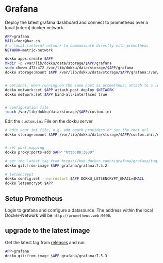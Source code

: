 # Grafana

Deploy the latest grafana dashboard and connect to prometheus over a local (intern) docker network.

```sh
APP=grafana
MAIL=foor@bar.ch
# a local (intern) network to communicate directly with prometheus
NETWORK=metric-network

dokku apps:create $APP
mkdir -p /var/lib/dokku/data/storage/$APP/grafana
sudo chown 472:472 /var/lib/dokku/data/storage/$APP/grafana
dokku storage:mount $APP /var/lib/dokku/data/storage/$APP/grafana:/var/lib/grafana


# optional: when running on the same host as prometheus: attach to a local network
dokku network:set $APP attach-post-deploy $NETWORK
dokku network:set $APP bind-all-interfaces true


# configuration file
touch /var/lib/dokku/data/storage/$APP/custom.ini
```

Edit the `custom.ini` File on the dokku server.

```sh
# edit your ini file, e.g. add oauth providers or set the root url
dokku storage:mount $APP /var/lib/dokku/data/storage/$APP/custom.ini:/etc/grafana/grafana.ini


# set port mapping
dokku proxy:ports-add $APP "http:80:3000"

# get the latest tag from https://hub.docker.com/r/grafana/grafana/tags
dokku git:from-image $APP grafana/grafana:7.5.2

# letsencrypt
dokku config:set --no-restart $APP DOKKU_LETSENCRYPT_EMAIL=$MAIL
dokku letsencrypt $APP
```

## Setup Prometheus

Login to grafana and configure a datasource. The address within the local Docker-Network will be `http://prometheus.web:9090`.


## upgrade to the latest image

Get the latest tag from [releases](https://hub.docker.com/r/grafana/grafana/tags) and run

```sh
APP=grafana
dokku git:from-image $APP grafana/grafana:7.5.3
```